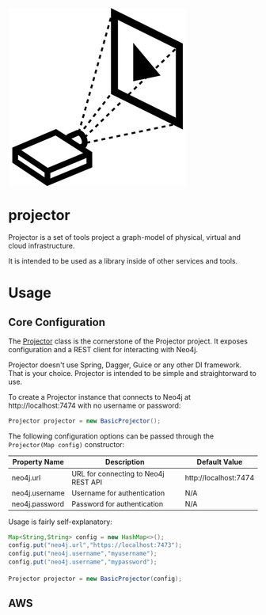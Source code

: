 ![Projector](https://raw.githubusercontent.com/LendingClub/projector/master/.assets/noun_7987_sm.png) 

# projector

Projector is a set of tools project a graph-model of physical, virtual and cloud infrastructure.

It is intended to be used as a library inside of other services and tools.



# Usage

## Core Configuration

The [Projector](https://github.com/LendingClub/projector/blob/master/projector-core/src/main/java/org/lendingclub/projector/core/Projector.java) class is the cornerstone of the
Projector project.  It exposes configuration and a REST client for interacting with Neo4j.

Projector doesn't use Spring, Dagger, Guice or any other DI framework.  That is your choice.  Projector is intended to be simple and straightorward to use.

To create a Projector instance that connects to Neo4j at http://localhost:7474 with no username or password:

```java
Projector projector = new BasicProjector();
```

The following configuration options can be passed through the ```Projector(Map config)``` constructor:

| Property Name | Description | Default Value |
|---------------|-------------|---------------|
| neo4j.url     |  URL for connecting to Neo4j REST API | http://localhost:7474 |
| neo4j.username|  Username for authentication | N/A |
| neo4j.password|  Password for authentication | N/A |

Usage is fairly self-explanatory:

```java
Map<String,String> config = new HashMap<>();
config.put("neo4j.url","https://localhost:7473");
config.put("neo4j.username","myusername");
config.put("neo4j.username","mypassword");

Projector projector = new BasicProjector(config);
```


## AWS

